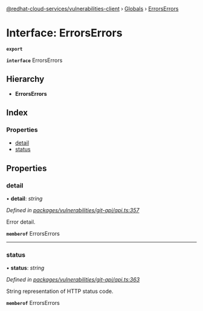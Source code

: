 [@redhat-cloud-services/vulnerabilities-client](../README.md) › [Globals](../globals.md) › [ErrorsErrors](errorserrors.md)

# Interface: ErrorsErrors

**`export`** 

**`interface`** ErrorsErrors

## Hierarchy

* **ErrorsErrors**

## Index

### Properties

* [detail](errorserrors.md#detail)
* [status](errorserrors.md#status)

## Properties

###  detail

• **detail**: *string*

*Defined in [packages/vulnerabilities/git-api/api.ts:357](https://github.com/RedHatInsights/javascript-clients/blob/master/packages/vulnerabilities/git-api/api.ts#L357)*

Error detail.

**`memberof`** ErrorsErrors

___

###  status

• **status**: *string*

*Defined in [packages/vulnerabilities/git-api/api.ts:363](https://github.com/RedHatInsights/javascript-clients/blob/master/packages/vulnerabilities/git-api/api.ts#L363)*

String representation of HTTP status code.

**`memberof`** ErrorsErrors
